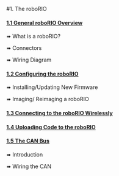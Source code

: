 #1. The roboRIO
#### [1.1 General roboRIO Overview](./general_roborio_overview.md)

➠ What is a roboRIO?

➠ Connectors

➠ Wiring Diagram

#### [1.2 Configuring the roboRIO](./configuring_the_roborio.md)
➠ Installing/Updating New Firmware

➠ Imaging/ Reimaging a roboRIO

#### [1.3 Connecting to the roboRIO Wirelessly](./connecting_to_the_roborio_wirelessly.md)

#### [1.4 Uploading Code to the roboRIO](./uploading_code_to_the_robotio.md)

#### [1.5 The CAN Bus](./the_can_bus.md)
➠ Introduction

➠ Wiring the CAN
